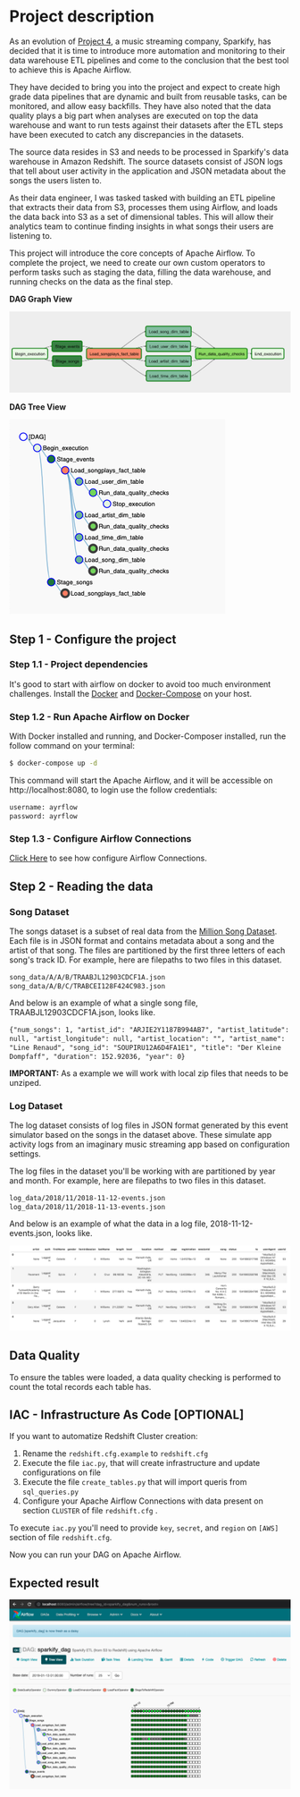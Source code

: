 # Project description
As an evolution of [Project 4](https://github.com/hedcler/udacity-dataengineer-project4), a music streaming company, Sparkify, has decided that it is time to introduce more automation and monitoring to their data warehouse ETL pipelines and come to the conclusion that the best tool to achieve this is Apache Airflow.

They have decided to bring you into the project and expect to create high grade data pipelines that are dynamic and built from reusable tasks, can be monitored, and allow easy backfills. They have also noted that the data quality plays a big part when analyses are executed on top the data warehouse and want to run tests against their datasets after the ETL steps have been executed to catch any discrepancies in the datasets.

The source data resides in S3 and needs to be processed in Sparkify's data warehouse in Amazon Redshift. The source datasets consist of JSON logs that tell about user activity in the application and JSON metadata about the songs the users listen to.

As their data engineer, I was tasked tasked with building an ETL pipeline that extracts their data from S3, processes them using Airflow, and loads the data back into S3 as a set of dimensional tables. This will allow their analytics team to continue finding insights in what songs their users are listening to.

This project will introduce the core concepts of Apache Airflow. To complete the project, we need to create our own custom operators to perform tasks such as staging the data, filling the data warehouse, and running checks on the data as the final step.

**DAG Graph View**

![DAG Graph View](./docs/img/dag-graph-view.png)

**DAG Tree View**

![DAG Tree View](./docs/img/dag-tree-view.png)


## Step 1 - Configure the project

### Step 1.1 - Project dependencies
It's good to start with airflow on docker to avoid too much environment challenges. 
Install the [Docker](https://docs.docker.com/get-docker/) and [Docker-Compose](https://docs.docker.com/compose/install/) on your host.

### Step 1.2 - Run Apache Airflow on Docker
With Docker installed and running, and Docker-Composer installed, run the follow command on your terminal:

```sh
$ docker-compose up -d
```

This command will start the Apache Airflow, and it will be accessible on http://localhost:8080, to login use the follow credentials:

```
username: ayrflow
password: ayrflow
```
### Step 1.3 - Configure Airflow Connections

[Click Here](./docs/add-airflow-connection.md) to see how configure Airflow Connections.


## Step 2 - Reading the data

### Song Dataset
The songs dataset is a subset of real data from the [Million Song Dataset](https://labrosa.ee.columbia.edu/millionsong). Each file is in JSON format and contains metadata about a song and the artist of that song. The files are partitioned by the first three letters of each song's track ID. For example, here are filepaths to two files in this dataset.

```
song_data/A/A/B/TRAABJL12903CDCF1A.json
song_data/A/B/C/TRABCEI128F424C983.json
```

And below is an example of what a single song file, TRAABJL12903CDCF1A.json, looks like.

```
{"num_songs": 1, "artist_id": "ARJIE2Y1187B994AB7", "artist_latitude": null, "artist_longitude": null, "artist_location": "", "artist_name": "Line Renaud", "song_id": "SOUPIRU12A6D4FA1E1", "title": "Der Kleine Dompfaff", "duration": 152.92036, "year": 0}
```

**IMPORTANT:** As a example we will work with local zip files that needs to be unziped.

### Log Dataset

The log dataset consists of log files in JSON format generated by this event simulator based on the songs in the dataset above. These simulate app activity logs from an imaginary music streaming app based on configuration settings.

The log files in the dataset you'll be working with are partitioned by year and month. For example, here are filepaths to two files in this dataset.

```
log_data/2018/11/2018-11-12-events.json
log_data/2018/11/2018-11-13-events.json
```

And below is an example of what the data in a log file, 2018-11-12-events.json, looks like.

![Log Data](./docs/img/log-data.png)

## Data Quality
To ensure the tables were loaded, a data quality checking is performed to count the total records each table has.

## IAC - Infrastructure As Code [OPTIONAL]

If you want to automatize Redshift Cluster creation:

1. Rename the `redshift.cfg.example` to `redshift.cfg`
2. Execute the file `iac.py`, that will create infrastructure and update configurations on file
3. Execute the file `create_tables.py` that will import queris from `sql_queries.py`
4. Configure your Apache Airflow Connections with data present on section `CLUSTER` of file `redshift.cfg` .

To execute `iac.py` you'll need to provide `key`, `secret`, and `region` on `[AWS]` section of file `redshift.cfg`.

Now you can run your DAG on Apache Airflow.

## Expected result

![Expected Result](./docs/img/expected-output.png)